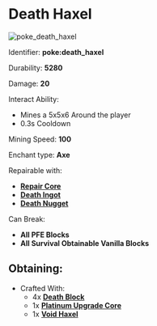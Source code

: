 # Death Haxel

![poke\_death\_haxel](https://github.com/ItsMePok/PFE/assets/136857747/a99316e2-741f-4578-8618-d863cb63f21e)

Identifier: **poke:death\_haxel**

Durability: **5280**

Damage: **20**

Interact Ability:

* Mines a 5x5x6 Around the player
* 0.3s Cooldown

Mining Speed: **100**

Enchant type: **Axe**

Repairable with:

* [**Repair Core**](https://pfewiki.gitbook.io/home/items/cores/repair-core)
* [**Death Ingot**](https://github.com/ItsMePok/PFE/wiki/Death-Ingot)
* [**Death Nugget**](https://github.com/ItsMePok/PFE/wiki/Death-Nugget)

Can Break:

* **All PFE Blocks**
* **All Survival Obtainable Vanilla Blocks**

## Obtaining:

* Crafted With:
  * 4x [**Death Block**](https://github.com/ItsMePok/PFE/wiki/Death-Block)
  * 1x [**Platinum Upgrade Core**](https://github.com/ItsMePok/PFE/wiki/Platinum-Upgrade-Core)
  * 1x [**Void Haxel**](https://github.com/ItsMePok/PFE/wiki/Void-Haxel)
